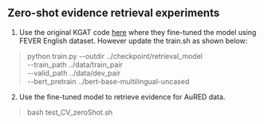 ## Zero-shot evidence retrieval experiments
1. Use the original KGAT code [here](https://github.com/thunlp/KernelGAT/tree/master/retrieval_model) where they fine-tuned the model using FEVER English dataset. However update the train.sh as shown below:

> python train.py --outdir ../checkpoint/retrieval_model \
--train_path ../data/train_pair \
--valid_path ../data/dev_pair \
--bert_pretrain ../bert-base-multilingual-uncased </br>

2. Use the fine-tuned model to retrieve evidence for AuRED data. 

> bash test_CV_zeroShot.sh </br>

